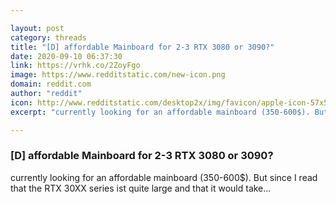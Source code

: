 ```yaml
---

layout: post
category: threads
title: "[D] affordable Mainboard for 2-3 RTX 3080 or 3090?"
date: 2020-09-10 06:37:30
link: https://vrhk.co/2ZoyFgo
image: https://www.redditstatic.com/new-icon.png
domain: reddit.com
author: "reddit"
icon: http://www.redditstatic.com/desktop2x/img/favicon/apple-icon-57x57.png
excerpt: "currently looking for an affordable mainboard (350-600$). But since I read that the RTX 30XX series ist quite large and that it would take..."

---
```


### [D] affordable Mainboard for 2-3 RTX 3080 or 3090?

currently looking for an affordable mainboard (350-600$). But since I read that the RTX 30XX series ist quite large and that it would take...